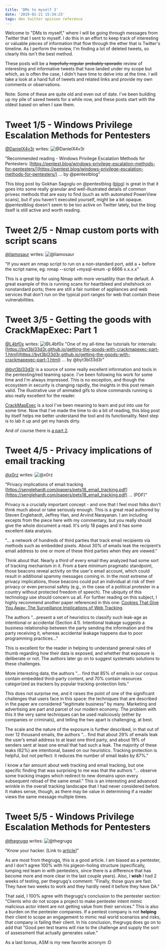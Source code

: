 ```yaml
---
title: 'DMs to myself 3'
date: '2019-01-21 15:34:25'
tags: dms twitter opinion reference
---
```


Welcome to "DMs to myself," where I will be going through messages from Twitter that I sent to myself.  I do this in an effort to keep track of interesting or valuable pieces of information that flow through the ether that is Twitter's timeline. As I perform the review, I'm finding a lot of deleted tweets, so clearly this isn't the best method.

These posts will be a ~~hopefully regular~~ ~~probably sporadic~~ review of interesting and informative tweets that have landed under my scope but which, as is often the case, I didn't have time to delve into at the time. I will take a look at a hand full of tweets and related links and provide my own comments or observations.

Note: Some of these are quite old and even out of date. I've been building up my pile of saved tweets for a while now, and these posts start with the oldest based on when I saw them.

# Tweet 1/5 - Windows Privilege Escalation Methods for Pentesters
[@DanielX4v3r](https://twitter.com/DanielX4v3r/status/911849582459572226) writes:
![@DanielX4v3r](../../../assets/images/dmstome-2019-21-01.png)

"Recommended reading - Windows Privilege Escalation Methods for Pentesters: [https://pentest.blog/windows-privilege-escalation-methods-for-pentesters/](https://pentest.blog/windows-privilege-escalation-methods-for-pentesters/) … by @pentestblog"

This blog post by Gokhan Sagoglu on @pentestblog ([blog](https://pentest.blog/)) is great in that it goes into some really granular and well-illustrated details of common privesc methods that are easy to find (such as with automated PowerView scans), but if you haven't executed yourself, might be a bit opaque. @pentestblog doesn't seem to be too active on Twitter lately, but the blog itself is still active and worth reading.

# Tweet 2/5 - Nmap custom ports with script scans
[@liamosaur](https://twitter.com/liamosaur/status/912491527573692416) writes:
![@liamosaur](../../../assets/images/dmstome-2019-21-02.png)

"If you want an nmap script to run on a non-standard port, add a + before the script name, eg: nmap --script +mysql-enum -p 6666 x.x.x.x"

This is a great tip for using Nmap with more versatility than the default. A great example of this is running scans for heartbleed and shellshock on nonstandard ports; there are still a fair number of appliances and web services that don't run on the typical port ranges for web that contain these vulnerabilities.

# Tweet 3/5 - Getting the goods with CrackMapExec: Part 1
[@L4bf0x](https://twitter.com/L4bf0x/status/913205630231564290) writes:
![@L4bf0x](../../../assets/images/dmstome-2019-21-03.png)
"One of my all-time fav tutorials for internals: [https://byt3bl33d3r.github.io/getting-the-goods-with-crackmapexec-part-1.html](https://byt3bl33d3r.github.io/getting-the-goods-with-crackmapexec-part-1.html) … by @byt3bl33d3r"

[@byt3bl33d3r](https://byt3bl33d3r.github.io) is a source of some really excellent information and tools in the pentesting/red teaming space. I've been following his work for some time and I'm always impressed. This is no exception, and though the ecosystem in security is changing rapidly, the insights in this post remain valid. The illustrative use of animated gifs to show commands running is also really excellent for the reader.

[CrackMapExec](https://github.com/byt3bl33d3r/CrackMapExec) is a tool I've been meaning to learn and put into use for some time. Now that I've made the time to do a bit of reading, this blog post by itself helps me better understand the tool and its functionality. Next step is to lab it up and get my hands dirty.

And of course there is [a part 2](https://byt3bl33d3r.github.io/getting-the-goods-with-crackmapexec-part-2.html).

# Tweet 4/5 - Privacy implications of email tracking
[@x0rz](https://twitter.com/x0rz/status/913724020796854273) writes:
![@x0rz](../../../assets/images/dmstome-2019-21-04.png)

"Privacy implications of email tracking [https://senglehardt.com/papers/pets18_email_tracking.pdf](https://senglehardt.com/papers/pets18_email_tracking.pdf) … (PDF)"

Privacy is a crucially important concept - and one that I feel most folks don't think much about or take seriously enough. This is a great read authored by Steven Englehardt, Jeffrey Han, and Arvind Narayanan. I am including excepts from the piece here with my commentary, but you really should give the whole document a read. It's only 18 pages and it has some excellent data analysis.


"... a network of hundreds of third parties that track email recipients via methods such as embedded pixels. About 30% of emails leak the recipient’s email address to one or more of these third parties when they are viewed."

Think about that. Nearly a third of every email they analyzed had some sort of tracking mechanism in it. From a bare minimum pragmatic standpoint, those beacons reveal activity on the user's email account, which could result in additional spammy messages coming in. In the most extreme of privacy implications, those beacons could put an individual at risk of their privacy or even personal safety (e.g., in the case of a political protester in a country without protected freedom of speech). The ubiquity of this technology use should concern us all. For further reading on this subject, I highly recommend another paper referenced in this one: [Cookies That Give You Away: The Surveillance Implications of Web Tracking](https://senglehardt.com/papers/www15_cookie_surveil.pdf).

The authors "...present a set of heuristics to classify such leak-age as intentional or accidental (Section 4.1). Intentional leakage suggests a business relationship between
the party sending the information and the party receiving it, whereas accidental leakage happens due to poor programming practices..."

This is excellent for the reader in helping to understand general rules of thumb regarding how their data is exposed, and whether that exposure is deliberate or not. The authors later go on to suggest systematic solutions to these challenges.

More interesting data, the authors "... find that 85% of emails in our corpus contain embedded third-party content, and 70% contain resources categorized as trackers by popular tracking-protection lists."

This does not surprise me, and it raises the point of one of the significant challenges that users face in this space: the techniques that are described in the paper are considered "legitimate business" by many. Marketing and advertising are part and parcel of our modern economy. The problem with this it the very same techniques can be used maliciously (either by companies or criminals), and telling the two apart is challenging, at best.

The scale and the nature of the exposure is further described, in that out of over 12 thousand emails, the authors "... find that about 29% of emails leak the user’s email address to at least one third party, and about 19% of senders sent at least one email that had such a leak. The majority of these leaks (62%) are intentional, based on our heuristics. Tracking protection is helpful, but not perfect: it reduces the number of email leaks by 87%."

I know a fair amount about web tracking and email tracking, but one specific finding that was surprising to me was that the authors "... observe some tracking images which redirect to
new domains upon every subsequent reload of the same email."
This is an interesting and advanced wrinkle in the overall tracking landscape that I had never considered before. It makes sense, though, as there may be value in determining if a reader views the same message multiple times.

# Tweet 5/5 - Windows Privilege Escalation Methods for Pentesters
[@thegrugq](https://twitter.com/thegrugq/status/913680673973473280) writes:
![@thegrugq](../../../assets/images/dmstome-2019-21-05.png)

"Know your hacker. [Link to [article](https://medium.com/@thegrugq/cyber-operators-differences-matter-7cfba2ddb9a6)]"

As are most from thegrugq, this is a good article. I am biased as a pentester, and I don't agree 100% with his pigeon-holing structure (specifically, lumping red team in with pentesters, since there is a difference that has become more and more clear in the last couple years). Also, I **wish** I had 2 weeks of testing, per thegrugq's comment: "Finally, those guys are fast. They have two weeks to work and they hardly need it before they have DA."

That said, I 100% agree with thegrugq's conclusion to the pentester section: "Clients who do not scope a project to make pentester intent mimic malicious actor intent are not getting value from their services." This is also a burden on the pentester companies. If a pentest company is not **helping** their client to scope an engagement to mimic real world scenarios and risks, that company is failing their client. In his conclusion, thegrugq does go on to add that "Good pen test teams will rise to the challenge and supply the sort of assessment that actually generates value."

As a last bonus, ASM is my new favorite acronym :D
